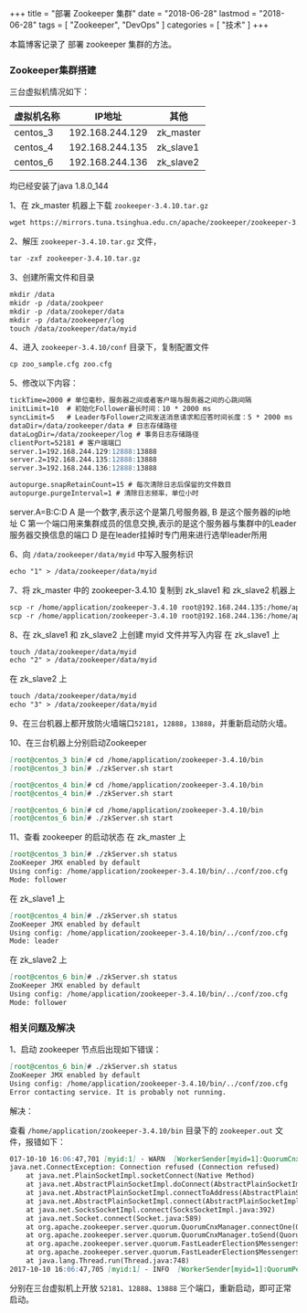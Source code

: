 +++
title = "部署 Zookeeper 集群"
date = "2018-06-28"
lastmod = "2018-06-28"
tags = [
    "Zookeeper",
    "DevOps"
]
categories = [
    "技术"
]
+++

本篇博客记录了 部署 zookeeper 集群的方法。

<!--more-->

### Zookeeper集群搭建

三台虚拟机情况如下：

虚拟机名称 | IP地址| 其他
---|---|---
centos_3 | 192.168.244.129| zk_master
centos_4 | 192.168.244.135| zk_slave1
centos_6 | 192.168.244.136| zk_slave2
均已经安装了java 1.8.0_144

1、在 zk_master 机器上下载 `zookeeper-3.4.10.tar.gz`
```markdown
wget https://mirrors.tuna.tsinghua.edu.cn/apache/zookeeper/zookeeper-3.4.10/zookeeper-3.4.10.tar.gz
```

2、解压 `zookeeper-3.4.10.tar.gz` 文件，
```markdown
tar -zxf zookeeper-3.4.10.tar.gz
```

3、创建所需文件和目录
```markdown
mkdir /data
mkidr -p /data/zookpeer
mkdir -p /data/zookeper/data
mkdir -p /data/zookeeper/log
touch /data/zookeeper/data/myid
```

4、进入 `zookeeper-3.4.10/conf` 目录下，复制配置文件
```markdown
cp zoo_sample.cfg zoo.cfg
```

5、修改以下内容：
```markdown
tickTime=2000 # 单位毫秒，服务器之间或者客户端与服务器之间的心跳间隔
initLimit=10  # 初始化Follower最长时间：10 * 2000 ms
syncLimit=5   # Leader与Follower之间发送消息请求和应答时间长度：5 * 2000 ms
dataDir=/data/zookeeper/data # 日志存储路径
dataLogDir=/data/zookeeper/log # 事务日志存储路径
clientPort=52181 # 客户端端口
server.1=192.168.244.129:12888:13888    
server.2=192.168.244.135:12888:13888    
server.3=192.168.244.136:12888:13888  

autopurge.snapRetainCount=15 # 每次清除日志后保留的文件数目
autopurge.purgeInterval=1 # 清除日志频率，单位小时
```
server.A=B:C:D
A 是一个数字,表示这个是第几号服务器,
B 是这个服务器的ip地址
C 第一个端口用来集群成员的信息交换,表示的是这个服务器与集群中的Leader服务器交换信息的端口
D 是在leader挂掉时专门用来进行选举leader所用

6、向 `/data/zookeeper/data/myid` 中写入服务标识
```markdown
echo "1" > /data/zookeeper/data/myid
```

7、将 zk_master 中的 zookeeper-3.4.10 复制到 zk_slave1 和 zk_slave2 机器上
```markdown
scp -r /home/application/zookeeper-3.4.10 root@192.168.244.135:/home/application/
scp -r /home/application/zookeeper-3.4.10 root@192.168.244.136:/home/application/
```

8、在 zk_slave1 和 zk_slave2 上创建 myid 文件并写入内容
在 zk_slave1 上
```markdown
touch /data/zookeeper/data/myid
echo "2" > /data/zookeeper/data/myid
```

在 zk_slave2 上
```markdown
touch /data/zookeeper/data/myid
echo "3" > /data/zookeeper/data/myid
```

9、在三台机器上都开放防火墙端口`52181`，`12888`，`13888`，并重新启动防火墙。

10、在三台机器上分别启动Zookeeper
```markdown
[root@centos_3 bin]# cd /home/application/zookeeper-3.4.10/bin
[root@centos_3 bin]# ./zkServer.sh start

[root@centos_4 bin]# cd /home/application/zookeeper-3.4.10/bin
[root@centos_4 bin]# ./zkServer.sh start

[root@centos_6 bin]# cd /home/application/zookeeper-3.4.10/bin
[root@centos_6 bin]# ./zkServer.sh start
```
11、查看 zookeeper 的启动状态
在 zk_master 上
```markdown
[root@centos_3 bin]# ./zkServer.sh status
ZooKeeper JMX enabled by default
Using config: /home/application/zookeeper-3.4.10/bin/../conf/zoo.cfg
Mode: follower
```

在 zk_slave1 上
```markdown
[root@centos_4 bin]# ./zkServer.sh status
ZooKeeper JMX enabled by default
Using config: /home/application/zookeeper-3.4.10/bin/../conf/zoo.cfg
Mode: leader
```

在 zk_slave2 上
```markdown
[root@centos_6 bin]# ./zkServer.sh status
ZooKeeper JMX enabled by default
Using config: /home/application/zookeeper-3.4.10/bin/../conf/zoo.cfg
Mode: follower
```

### 相关问题及解决
1、启动 zookeeper 节点后出现如下错误：
```markdown
[root@centos_6 bin]# ./zkServer.sh status
ZooKeeper JMX enabled by default
Using config: /home/application/zookeeper-3.4.10/bin/../conf/zoo.cfg
Error contacting service. It is probably not running.
```
解决：

查看 `/home/application/zookeeper-3.4.10/bin` 目录下的 `zookeeper.out` 文件，报错如下：
```markdown
017-10-10 16:06:47,701 [myid:1] - WARN  [WorkerSender[myid=1]:QuorumCnxManager@588] - Cannot open channel to 3 at election address /192.168.244.136:13888
java.net.ConnectException: Connection refused (Connection refused)
	at java.net.PlainSocketImpl.socketConnect(Native Method)
	at java.net.AbstractPlainSocketImpl.doConnect(AbstractPlainSocketImpl.java:350)
	at java.net.AbstractPlainSocketImpl.connectToAddress(AbstractPlainSocketImpl.java:206)
	at java.net.AbstractPlainSocketImpl.connect(AbstractPlainSocketImpl.java:188)
	at java.net.SocksSocketImpl.connect(SocksSocketImpl.java:392)
	at java.net.Socket.connect(Socket.java:589)
	at org.apache.zookeeper.server.quorum.QuorumCnxManager.connectOne(QuorumCnxManager.java:562)
	at org.apache.zookeeper.server.quorum.QuorumCnxManager.toSend(QuorumCnxManager.java:538)
	at org.apache.zookeeper.server.quorum.FastLeaderElection$Messenger$WorkerSender.process(FastLeaderElection.java:452)
	at org.apache.zookeeper.server.quorum.FastLeaderElection$Messenger$WorkerSender.run(FastLeaderElection.java:433)
	at java.lang.Thread.run(Thread.java:748)
2017-10-10 16:06:47,705 [myid:1] - INFO  [WorkerSender[myid=1]:QuorumPeer$QuorumServer@167] - Resolved hostname: 192.168.244.136 to address: /192.168.244.136
```

分别在三台虚拟机上开放 `52181`、`12888`、`13888` 三个端口，重新启动，即可正常启动。

